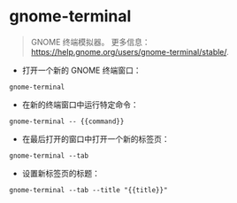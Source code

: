 # gnome-terminal

> GNOME 终端模拟器。
> 更多信息：<https://help.gnome.org/users/gnome-terminal/stable/>.

- 打开一个新的 GNOME 终端窗口：

`gnome-terminal`

- 在新的终端窗口中运行特定命令：

`gnome-terminal -- {{command}}`

- 在最后打开的窗口中打开一个新的标签页：

`gnome-terminal --tab`

- 设置新标签页的标题：

`gnome-terminal --tab --title "{{title}}"`